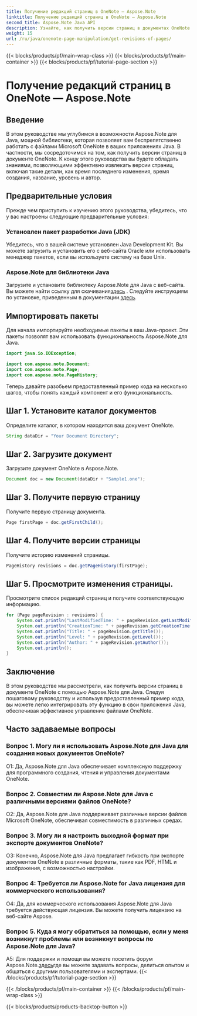 ```yaml
---
title: Получение редакций страниц в OneNote — Aspose.Note
linktitle: Получение редакций страниц в OneNote — Aspose.Note
second_title: Aspose.Note Java API
description: Узнайте, как получить версии страниц в документах OneNote с помощью Aspose.Note Java. Интегрируйте это в свои приложения Java для эффективного управления документами.
weight: 15
url: /ru/java/onenote-page-manipulation/get-revisions-of-pages/
---
```


{{< blocks/products/pf/main-wrap-class >}}
{{< blocks/products/pf/main-container >}}
{{< blocks/products/pf/tutorial-page-section >}}

# Получение редакций страниц в OneNote — Aspose.Note

## Введение

В этом руководстве мы углубимся в возможности Aspose.Note для Java, мощной библиотеки, которая позволяет вам беспрепятственно работать с файлами Microsoft OneNote в ваших приложениях Java. В частности, мы сосредоточимся на том, как получить версии страниц в документе OneNote. К концу этого руководства вы будете обладать знаниями, позволяющими эффективно извлекать версии страниц, включая такие детали, как время последнего изменения, время создания, название, уровень и автор.

## Предварительные условия

Прежде чем приступить к изучению этого руководства, убедитесь, что у вас настроены следующие предварительные условия:

### Установлен пакет разработки Java (JDK)

Убедитесь, что в вашей системе установлен Java Development Kit. Вы можете загрузить и установить его с веб-сайта Oracle или использовать менеджер пакетов, если вы используете систему на базе Unix.

### Aspose.Note для библиотеки Java

 Загрузите и установите библиотеку Aspose.Note для Java с веб-сайта. Вы можете найти ссылку для скачивания[здесь](https://releases.aspose.com/note/java/) . Следуйте инструкциям по установке, приведенным в документации.[здесь](https://reference.aspose.com/note/java/).

## Импортировать пакеты

Для начала импортируйте необходимые пакеты в ваш Java-проект. Эти пакеты позволят вам использовать функциональность Aspose.Note для Java.

```java
import java.io.IOException;

import com.aspose.note.Document;
import com.aspose.note.Page;
import com.aspose.note.PageHistory;
```

Теперь давайте разобьем предоставленный пример кода на несколько шагов, чтобы понять каждый компонент и его функциональность.

## Шаг 1. Установите каталог документов

Определите каталог, в котором находится ваш документ OneNote.

```java
String dataDir = "Your Document Directory";
```

## Шаг 2. Загрузите документ

Загрузите документ OneNote в Aspose.Note.

```java
Document doc = new Document(dataDir + "Sample1.one");
```

## Шаг 3. Получите первую страницу

Получите первую страницу документа.

```java
Page firstPage = doc.getFirstChild();
```

## Шаг 4. Получите версии страницы

Получите историю изменений страницы.

```java
PageHistory revisions = doc.getPageHistory(firstPage);
```

## Шаг 5. Просмотрите изменения страницы.

Просмотрите список редакций страниц и получите соответствующую информацию.

```java
for (Page pageRevision : revisions) {
    System.out.println("LastModifiedTime: " + pageRevision.getLastModifiedTime());
    System.out.println("CreationTime: " + pageRevision.getCreationTime());
    System.out.println("Title: " + pageRevision.getTitle());
    System.out.println("Level: " + pageRevision.getLevel());
    System.out.println("Author: " + pageRevision.getAuthor());
    System.out.println();
}
```

## Заключение

В этом руководстве мы рассмотрели, как получить версии страниц в документе OneNote с помощью Aspose.Note для Java. Следуя пошаговому руководству и используя предоставленный пример кода, вы можете легко интегрировать эту функцию в свои приложения Java, обеспечивая эффективное управление файлами OneNote.

## Часто задаваемые вопросы

### Вопрос 1. Могу ли я использовать Aspose.Note для Java для создания новых документов OneNote?

О1: Да, Aspose.Note для Java обеспечивает комплексную поддержку для программного создания, чтения и управления документами OneNote.

### Вопрос 2. Совместим ли Aspose.Note для Java с различными версиями файлов OneNote?

О2: Да, Aspose.Note для Java поддерживает различные версии файлов Microsoft OneNote, обеспечивая совместимость в различных средах.

### Вопрос 3. Могу ли я настроить выходной формат при экспорте документов OneNote?

О3: Конечно, Aspose.Note для Java предлагает гибкость при экспорте документов OneNote в различные форматы, такие как PDF, HTML и изображения, с возможностью настройки.

### Вопрос 4: Требуется ли Aspose.Note for Java лицензия для коммерческого использования?

О4: Да, для коммерческого использования Aspose.Note для Java требуется действующая лицензия. Вы можете получить лицензию на веб-сайте Aspose.

### Вопрос 5. Куда я могу обратиться за помощью, если у меня возникнут проблемы или возникнут вопросы по Aspose.Note для Java?

 A5: Для поддержки и помощи вы можете посетить форум Aspose.Note.[здесь](https://forum.aspose.com/c/note/28)где вы можете задавать вопросы, делиться опытом и общаться с другими пользователями и экспертами.
{{< /blocks/products/pf/tutorial-page-section >}}

{{< /blocks/products/pf/main-container >}}
{{< /blocks/products/pf/main-wrap-class >}}

{{< blocks/products/products-backtop-button >}}
